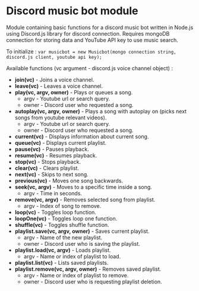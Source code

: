 # Discord music bot module

Module containing basic functions for a discord music bot written in Node.js using Discord.js library for discord connection. Requires mongoDB connection for storing data and YouTube API key to use music search.

To initialize : 
`var musicbot = new Musicbot(mongo connection string, discord.js client, youtube api key);`

Available functions (vc argument - discord.js voice channel object) : 
- **join(vc)** - Joins a voice channel.
- **leave(vc)** - Leaves a voice channel.
- **play(vc, argv, owner)** - Plays or queues a song.
  - argv - Youtube url or search query.
  - owner - Discord user who requested a song.
- **autoplay(vc, argv, owner)** - Plays a song with autoplay on (picks next songs from youtube relevant videos).
  - argv - Youtube url or search query.
  - owner - Discord user who requested a song.
- **current(vc)** - Displays information about current song.
- **queue(vc)** - Displays current playlist.
- **pause(vc)** - Pauses playback.
- **resume(vc)** - Resumes playback.
- **stop(vc)** - Stops playback.
- **clear(vc)** - Clears playlist.
- **next(vc)** - Skips to next song.
- **previous(vc)** - Moves one song backwards.
- **seek(vc, argv)** - Moves to a specific time inside a song.
  - argv - Time in seconds.
- **remove(vc, argv)** - Removes selected song from playlist.
  - argv - Index of song to remove.
- **loop(vc)** - Toggles loop function.
- **loopOne(vc)** - Toggles loop one function.
- **shuffle(vc)** - Toggles shuffle function.
- **playlist.save(vc, argv, owner)** - Saves current playlist.
  - argv - Name of the new playlist.
  - owner - Discord user who is saving the playlist.
- **playlist.load(vc, argv)** - Loads playlist.
  - argv - Name or index of playlist to load.
- **playlist.list(vc)** - Lists saved playlists.
- **playlist.remove(vc, argv, owner)** - Removes saved playlist.
  - argv - Name or index of playlist to remove.
  - owner - Discord user who is requesting playlist deletion.
